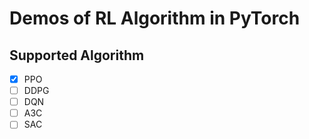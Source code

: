 # Demos of RL Algorithm in PyTorch
## Supported Algorithm
- [x] PPO
- [ ] DDPG
- [ ] DQN
- [ ] A3C
- [ ] SAC
